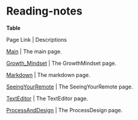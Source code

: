 # Reading-notes
**Table**

Page Link     |  Descriptions


[Main](https://sajaababneh.github.io/reading-notes/)    | The main page.

[Growth_Mindset](https://sajaababneh.github.io/reading-notes/Growthmindset)  | The GrowthMindset page.

[Markdown](https://sajaababneh.github.io/reading-notes/Markdown)  | The markdown page.

[SeeingYourRemote](https://sajaababneh.github.io/reading-notes/SeeingYourRemote)  | The SeeingYourRemote page.

[TextEditor](https://sajaababneh.github.io/reading-notes/Texteditor)  | The TextEditor page.

[ProcessAndDesign](https://sajaababneh.github.io/reading-notes/ProcessDesign)  | The ProcessDesign page.


